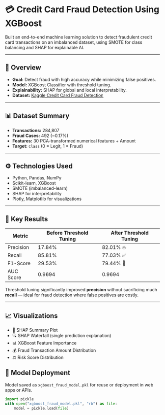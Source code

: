 # 💳 Credit Card Fraud Detection Using XGBoost

Built an end-to-end machine learning solution to detect fraudulent credit card transactions on an imbalanced dataset, using SMOTE for class balancing and SHAP for explainable AI.

---

## 📌 Overview

- **Goal:** Detect fraud with high accuracy while minimizing false positives.
- **Model:** XGBoost Classifier with threshold tuning.
- **Explainability:** SHAP for global and local interpretability.
- **Dataset:** [Kaggle Credit Card Fraud Detection](https://www.kaggle.com/datasets/mlg-ulb/creditcardfraud)

---

## 📊 Dataset Summary

- **Transactions:** 284,807
- **Fraud Cases:** 492 (~0.17%)
- **Features:** 30 PCA-transformed numerical features + Amount
- **Target:** `Class` (0 = Legit, 1 = Fraud)

---

## ⚙️ Technologies Used

- Python, Pandas, NumPy
- Scikit-learn, XGBoost
- SMOTE (imbalanced-learn)
- SHAP for interpretability
- Plotly, Matplotlib for visualizations

---

## 🧠 Key Results

| Metric      | Before Threshold Tuning | After Threshold Tuning |
|-------------|--------------------------|-------------------------|
| Precision   | 17.84%                   | 82.01% 🔥               |
| Recall      | 85.81%                   | 77.03% ✅               |
| F1-Score    | 29.53%                   | 79.44% 🚀               |
| AUC Score   | 0.9694                   | 0.9694                  |

Threshold tuning significantly improved **precision** without sacrificing much **recall** — ideal for fraud detection where false positives are costly.

---

## 📈 Visualizations

- 📌 SHAP Summary Plot  
- 🔍 SHAP Waterfall (single prediction explanation)  
- 📊 XGBoost Feature Importance  
- 💰 Fraud Transaction Amount Distribution  
- ⚖️ Risk Score Distribution


## 💾 Model Deployment

Model saved as `xgboost_fraud_model.pkl` for reuse or deployment in web apps or APIs.

```python
import pickle
with open("xgboost_fraud_model.pkl", "rb") as file:
    model = pickle.load(file)
